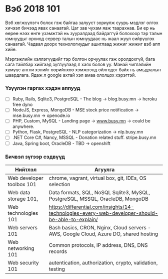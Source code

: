   
# Вэб 2018 101

Вэб хөгжүүлэгч болох гэж байгаа залууст зориулж суурь мэдлэг олгох хичээл бичээд явах санаатай. Цаг зав чухам яаж таарахнав. Би ер нь өөрөө нээх өнгө үзэмжтэй нь зууралдаад байдаггүй болохоор тэр талын юмнуудыг орхиод сервер талын юмнуудаас нь жаал жуул сийрүүлэх санаатай. Чадвал доорх технологиудыг ашиглаад жижиг жижиг вэб апп хийе. 

Мэргэжлийн хэллэгүүдийг тэр болгон орчуулах гэж оролдохгүй, бага сага тайлбар хийгээд зүглүүлээд л хаях болов уу. Манай чиглэлийн хүмүүс англи хэлийг өөрийнхөө хэмжээнд ойлгодог байх нь амьдралын шаардлага. Ядаж л google ахтай хэл амаа ололцох хэрэгтэй.

### Үзүүлэн гаргах хэдэн аппууд

 - [ ] Ruby, Rails, Sqlite3, PostgreSQL - The blog -> blog.busy.mn -> heroku free dyno 
 - [ ] NodeJS, Express, MongoDB - MSE stock price notification -> mse.busy.mn -> openode.io
 - [ ] PHP, Custom, MySQL - Landing page -> www.busy.mn -> could be anywhere.
 - [ ] Python, Flask, PostgreSQL - NLP categorization -> nlp.busy.mn
 - [ ] .NET Core C#, Nancy, MSSQL - Donation related stuff. stripe.busy.mn
 - [ ] Java, Spring boot, OracleDB - TBD -> openshift

### Бичвэл зүгээр сэдвүүд

| Нийтлэл | Агуулга |
| --- | --- |
| Web developer toolbox 101 | chrome, vagrant, virtual box, git, IDEs, OS selection |
| Web data storage 101,  | Data formats, SQL, NoSQL Sqlite3, MySQL, PostgreSQL, MSSQL, OracleDB, MongoDB |
| Web technologies 101 | https://differential.com/insights/14-technologies-every-web-developer-should-be-able-to-explain/ |
| Web servers 101 | Bash basics, CRON, Nginx, Cloud servers - AWS, Google Cloud, Azure DO, shared hosting |
| Web networking 101 | Common protocols, IP address, DNS, DNS records |
| Web security 101 | autentication, authorization, crypto, validation, testing |
